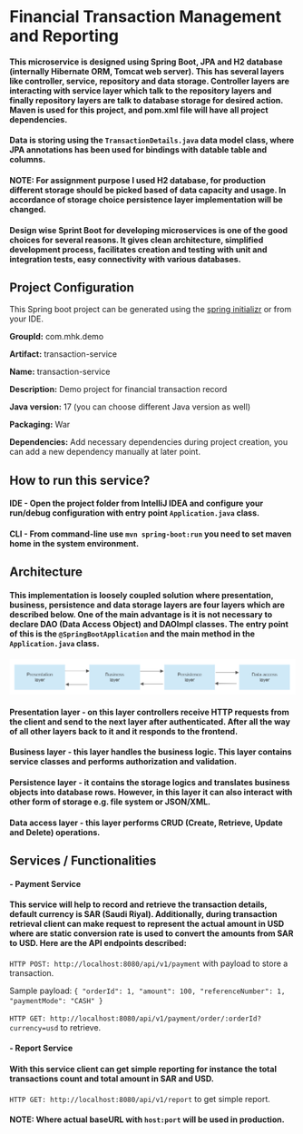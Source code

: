 # Financial Transaction Management and Reporting

#### This microservice is designed using Spring Boot, JPA and H2 database (internally Hibernate ORM, Tomcat web server). This has several layers like controller, service, repository and data storage. Controller layers are interacting with service layer which talk to the repository layers and finally repository layers are talk to database storage for desired action. Maven is used for this project, and pom.xml file will have all project dependencies.

#### Data is storing using the `TransactionDetails.java` data model class, where JPA annotations has been used for bindings with datable table and columns.

#### NOTE: For assignment purpose I used H2 database, for production different storage should be picked based of data capacity and usage. In accordance of storage choice persistence layer implementation will be changed.

#### Design wise Sprint Boot for developing microservices is one of the good choices for several reasons. It gives clean architecture, simplified development process, facilitates creation and testing with unit and integration tests, easy connectivity with various databases.

## Project Configuration

This Spring boot  project can be generated using the [spring initializr](https://start.spring.io) or from your IDE.

**GroupId:** com.mhk.demo

**Artifact:** transaction-service

**Name:** transaction-service

**Description:** Demo project for financial transaction record

**Java version:** 17 (you can choose different Java version as well)

**Packaging:** War

**Dependencies:** Add necessary dependencies during project creation, you can add a new dependency manually at later point.

## How to run this service?

#### **IDE** - Open the project folder from IntelliJ IDEA and configure your run/debug configuration with entry point `Application.java` class.

#### **CLI** - From command-line use `mvn spring-boot:run` you need to set maven home in the system environment. 

## Architecture

#### This implementation is loosely coupled solution where presentation, business, persistence and data storage layers are four layers which are described below. One of the main advantage is it is not necessary to declare DAO (Data Access Object) and DAOImpl classes. The entry point of this is the `@SpringBootApplication` and the main method in the `Application.java` class.

![Diagram](./diagram.png)

#### **Presentation layer** - on this layer controllers receive HTTP requests from the client and send to the next layer after authenticated. After all the way of all other layers back to it and it responds to the frontend.

#### **Business layer** - this layer handles the business logic. This layer contains service classes and performs authorization and validation.

#### **Persistence layer** - it contains the storage logics and translates business objects into database rows. However, in this layer it can also interact with other form of storage e.g. file system or JSON/XML. 

#### **Data access layer** - this layer performs CRUD (Create, Retrieve, Update and Delete) operations.

## Services / Functionalities

#### - Payment Service

#### This service will help to record and retrieve the transaction details, default currency is SAR (Saudi Riyal). Additionally, during transaction retrieval client can make request to represent the actual amount in USD where are static conversion rate is used to convert the amounts from SAR to USD. Here are the API endpoints described:

`HTTP POST: http://localhost:8080/api/v1/payment` with payload to store a transaction.

Sample payload: `{
"orderId": 1,
"amount": 100,
"referenceNumber": 1,
"paymentMode": "CASH"
}`

`HTTP GET: http://localhost:8080/api/v1/payment/order/:orderId?currency=usd` to retrieve.

#### - Report Service

#### With this service client can get simple reporting for instance the total transactions count and total amount in SAR and USD.

`HTTP GET: http://localhost:8080/api/v1/report` to get simple report.

#### NOTE: Where actual baseURL with `host:port` will be used in production. 